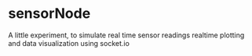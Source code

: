# sensorNode
A little experiment, to simulate real time sensor readings realtime plotting and data visualization using socket.io   

